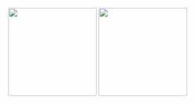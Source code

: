 <p>
  <img height="180em" src="https://github-readme-stats.vercel.app/api?username=kwangrok92&show_icons=true&include_all_commits=true&bg_color=30,e96443,904e95&title_color=fff&text_color=fff">
  <img height="180em" src="https://github-readme-stats.vercel.app/api/top-langs/?username=kwangrok92&layout=compact&bg_color=30,e96443,904e95&title_color=fff&text_color=fff">
</p>

